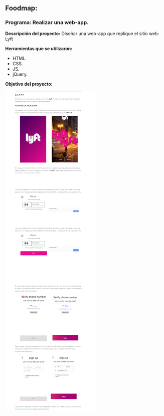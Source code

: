 ## Foodmap:
### Programa: Realizar una web-app.

**Descripción del proyecto:**
Diseñar una web-app que replique el sitio web: Lyft

**Herramientas que se utilizaron:**

* HTML.
* CSS.
* JS.
* jQuery.

**Objetivo del proyecto:**

![vista del objetivo del proyecto](assets/images/lyftreadme.png)